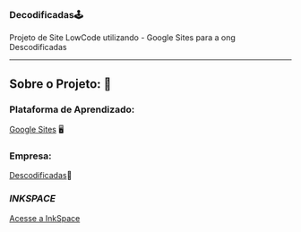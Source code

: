 ### Decodificadas🕹️

Projeto de Site LowCode utilizando - Google Sites para a ong Descodificadas

-------------------------------------------------------------------------------------
## Sobre o Projeto: 📍

### Plataforma de Aprendizado:
[Google Sites](https://support.google.com/sites/answer/6372878?hl=pt-BR) 🖥️

### Empresa:
[Descodificadas](https://descodificadas.com.br)🍊

### *INKSPACE*

[Acesse a InkSpace](https://sites.google.com/view/inkkspace/p%C3%A1gina-inicial)





